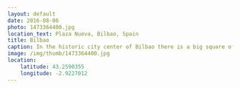 ```yaml
---
layout: default
date: 2016-08-06
photo: 1473364400.jpg
location_text: Plaza Nueva, Bilbao, Spain
title: Bilbao
caption: In the historic city center of Bilbao there is a big square of Neoclassical style built in 1821. Under the columns are now many bars and restaurants.
image: /img/thumb/1473364400.jpg
location:
    latitude: 43.2590355
    longitude: -2.9227012
---
```

